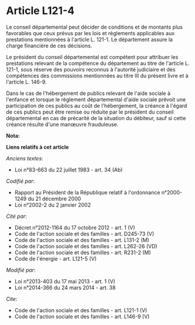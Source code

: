 # Article L121-4

Le conseil départemental peut décider de conditions et de montants plus favorables que ceux prévus par les lois et règlements
applicables aux prestations mentionnées à l'article L. 121-1. Le département assure la charge financière de ces décisions. 

Le président du conseil départemental est compétent pour attribuer les prestations relevant de la compétence du département
au titre de l'article L. 121-1, sous réserve des pouvoirs reconnus à l'autorité judiciaire et des compétences des commissions
mentionnées au titre III du présent livre et à l'article L. 146-9. 

Dans le cas de l'hébergement de publics relevant de l'aide sociale à l'enfance et lorsque le règlement départemental d'aide
sociale prévoit une participation de ces publics au coût de l'hébergement, la créance à l'égard de ces publics peut être
remise ou réduite par le président du conseil départemental en cas de précarité de la situation du débiteur, sauf si cette
créance résulte d'une manœuvre frauduleuse.

**Nota:**



**Liens relatifs à cet article**

_Anciens textes_:

  - Loi n°83-663 du 22 juillet 1983 - art. 34 (Ab)

_Codifié par_:

  - Rapport au Président de la République relatif à l'ordonnance n°2000-1249 du 21 décembre 2000
  - Loi n°2002-2 du 2 janvier 2002

_Cité par_:

  - Décret n°2012-1164 du 17 octobre 2012 - art. 1 (V)
  - Code de l'action sociale et des familles - art. D245-73 (V)
  - Code de l'action sociale et des familles - art. L131-2 (M)
  - Code de l'action sociale et des familles - art. L262-26 (VD)
  - Code de l'action sociale et des familles - art. R231-2 (M)
  - Code de l'énergie - art. L121-5 (V)

_Modifié par_:

  - Loi n°2013-403 du 17 mai 2013 - art. 1 (V)
  - Loi n°2014-366 du 24 mars 2014 - art. 38

_Cite_:

  - Code de l'action sociale et des familles - art. L121-1 (V)
  - Code de l'action sociale et des familles - art. L146-9 (V)
